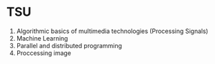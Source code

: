 # TSU
1. Algorithmic basics of multimedia technologies (Processing Signals)
2. Machine Learning
3. Parallel and distributed programming
4. Proccessing image
